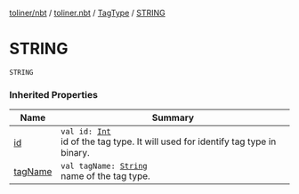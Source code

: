 [toliner/nbt](../../index.md) / [toliner.nbt](../index.md) / [TagType](index.md) / [STRING](./-s-t-r-i-n-g.md)

# STRING

`STRING`

### Inherited Properties

| Name | Summary |
|---|---|
| [id](id.md) | `val id: `[`Int`](https://kotlinlang.org/api/latest/jvm/stdlib/kotlin/-int/index.html)<br>id of the tag type. It will used for identify tag type in binary. |
| [tagName](tag-name.md) | `val tagName: `[`String`](https://kotlinlang.org/api/latest/jvm/stdlib/kotlin/-string/index.html)<br>name of the tag type. |
